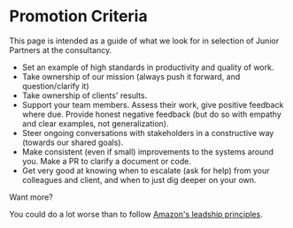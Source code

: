 
# Promotion Criteria

This page is intended as a guide of what we look for in selection of Junior Partners at the consultancy.
   
   * Set an example of high standards in productivity and quality of work.
   * Take ownership of our mission (always push it forward, and question/clarify it)
   * Take ownership of clients' results.
   * Support your team members. Assess their work, give positive feedback where due. Provide honest negative feedback (but do so with empathy and clear examples, not generalization).
   * Steer ongoing conversations with stakeholders in a constructive way (towards our shared goals).
   * Make consistent (even if small) improvements to the systems around you. Make a PR to clarify a document or code.
   * Get very good at knowing when to escalate (ask for help) from your colleagues and client, and when to just dig deeper on your own.

Want more?

You could do a lot worse than to follow [Amazon's leadship principles](https://www.amazon.jobs/principles).
